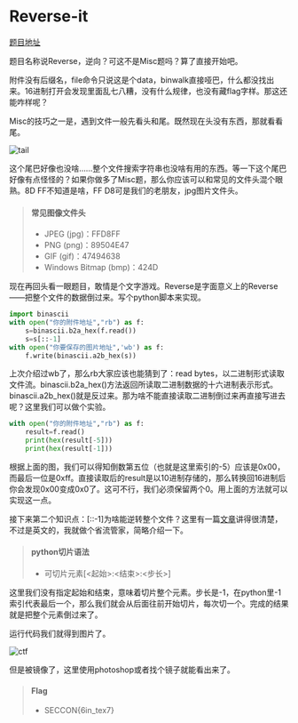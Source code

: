 # Reverse-it

[题目地址](https://adworld.xctf.org.cn/challenges/details?hash=82fde4fc-9f83-4e60-b3b0-5a3c0e1ea546_2)

题目名称说Reverse，逆向？可这不是Misc题吗？算了直接开始吧。

附件没有后缀名，file命令只说这是个data，binwalk直接哑巴，什么都没找出来。16进制打开会发现里面乱七八糟，没有什么规律，也没有藏flag字样。那这还能咋样呢？

Misc的技巧之一是，遇到文件一般先看头和尾。既然现在头没有东西，那就看看尾。

![tail](https://github.com/C0nstellati0n/NoobCTF/blob/main/%E6%94%BB%E9%98%B2%E4%B8%96%E7%95%8C/images/tail.png)

这个尾巴好像也没啥……整个文件搜索字符串也没啥有用的东西。等一下这个尾巴好像有点怪怪的？如果你做多了Misc题，那么你应该可以和常见的文件头混个眼熟。8D FF不知道是啥，FF D8可是我们的老朋友，jpg图片文件头。

> #### 常见图像文件头
> - JPEG (jpg)：FFD8FF
> - PNG (png)：89504E47
> - GIF (gif)：47494638
> - Windows Bitmap (bmp)：424D

现在再回头看一眼题目，敢情是个文字游戏。Reverse是字面意义上的Reverse——把整个文件的数据倒过来。写个python脚本来实现。

```python
import binascii
with open("你的附件地址","rb") as f:
    s=binascii.b2a_hex(f.read())
    s=s[::-1]
with open("你要保存的图片地址",'wb') as f:
    f.write(binascii.a2b_hex(s))
```

上次介绍过wb了，那么rb大家应该也能猜到了：read bytes，以二进制形式读取文件流。binascii.b2a_hex()方法返回所读取二进制数据的十六进制表示形式。binascii.a2b_hex()就是反过来。那为啥不能直接读取二进制倒过来再直接写进去呢？这里我们可以做个实验。

```python
with open("你的附件地址","rb") as f:
    result=f.read()
    print(hex(result[-5]))
    print(hex(result[-1]))
```

根据上面的图，我们可以得知倒数第五位（也就是这里索引的-5）应该是0x00，而最后一位是0xff。直接读取后的result是以10进制存储的，那么转换回16进制后你会发现0x00变成0x0了。这可不行，我们必须保留两个0。用上面的方法就可以实现这一点。

接下来第二个知识点：[::-1]为啥能逆转整个文件？这里有一篇[文章](https://www.codingem.com/reverse-slicing-in-python/)讲得很清楚，不过是英文的，我就做个省流管家，简略介绍一下。

> #### python切片语法
> - 可切片元素[<起始>:<结束>:<步长>]

这里我们没有指定起始和结束，意味着切片整个元素。步长是-1，在python里-1索引代表最后一个，那么我们就会从后面往前开始切片，每次切一个。完成的结果就是把整个元素倒过来了。

运行代码我们就得到图片了。

![ctf](https://github.com/C0nstellati0n/NoobCTF/blob/main/%E6%94%BB%E9%98%B2%E4%B8%96%E7%95%8C/images/ctf.jpg)

但是被镜像了，这里使用photoshop或者找个镜子就能看出来了。

 > #### Flag
 > - SECCON{6in_tex7}